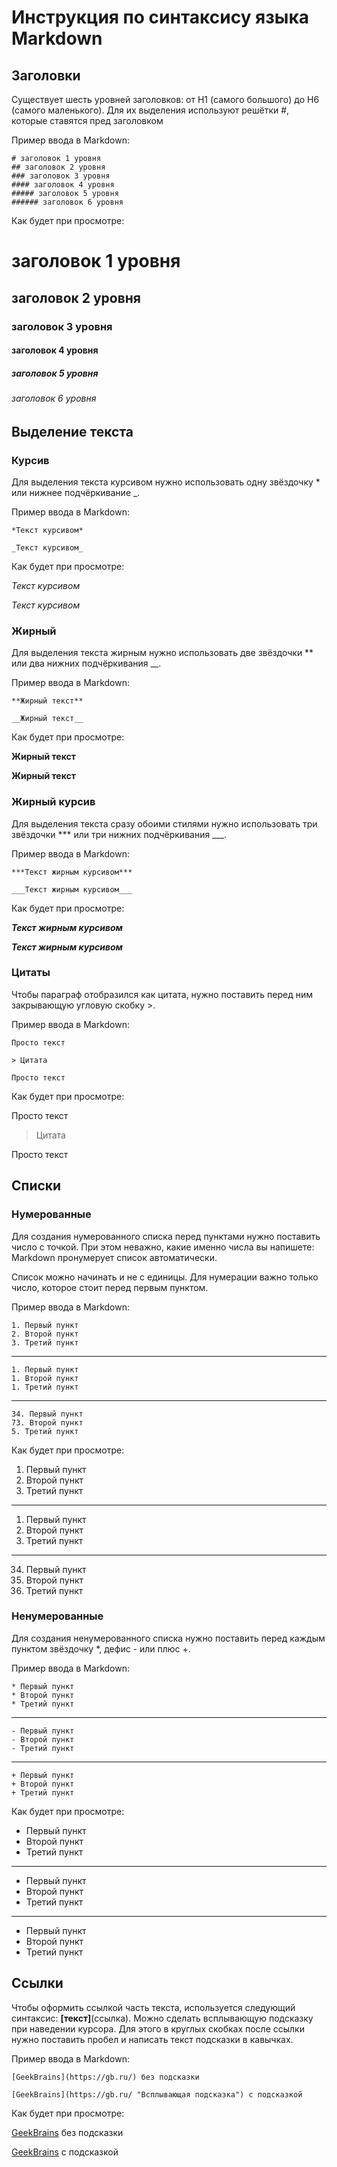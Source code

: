 # Инструкция по синтаксису языка Markdown

## Заголовки

 Существует шесть уровней заголовков: от H1 (самого большого) до H6 (самого маленького). Для их выделения используют решётки #, которые ставятся пред заголовком

Пример ввода в Markdown:

 ```
 # заголовок 1 уровня
 ## заголовок 2 уровня
 ### заголовок 3 уровня
 #### заголовок 4 уровня
 ##### заголовок 5 уровня
 ###### заголовок 6 уровня
 ```

Как будет при просмотре:

# заголовок 1 уровня
 ## заголовок 2 уровня
 ### заголовок 3 уровня
 #### заголовок 4 уровня
 ##### заголовок 5 уровня
 ###### заголовок 6 уровня

## Выделение текста

### Курсив 

Для выделения текста курсивом нужно использовать одну звёздочку * или нижнее подчёркивание _.

Пример ввода в Markdown:

 ```
 *Текст курсивом*

_Текст курсивом_
 ```

Как будет при просмотре:

*Текст курсивом*

_Текст курсивом_

### Жирный  

Для выделения текста жирным нужно использовать две звёздочки ** или два нижних подчёркивания __.

Пример ввода в Markdown:

 ```
 **Жирный текст**

__Жирный текст__
 ```

Как будет при просмотре:

**Жирный текст**

__Жирный текст__

### Жирный курсив

Для выделения текста сразу обоими стилями нужно использовать три звёздочки *** или три нижних подчёркивания ___.

Пример ввода в Markdown:

 ```
***Текст жирным курсивом***

___Текст жирным курсивом___
 ```

Как будет при просмотре:

***Текст жирным курсивом***

___Текст жирным курсивом___

### Цитаты

Чтобы параграф отобразился как цитата, нужно поставить перед ним закрывающую угловую скобку >.

Пример ввода в Markdown:

 ```
Просто текст

> Цитата

Просто текст
 ```

Как будет при просмотре:

Просто текст

> Цитата

Просто текст

## Списки

### Нумерованные 

Для создания нумерованного списка перед пунктами нужно поставить число с точкой. При этом неважно, какие именно числа вы напишете: Markdown пронумерует список автоматически. 

Список можно начинать и не с единицы. Для нумерации важно только число, которое стоит перед первым пунктом.

Пример ввода в Markdown:

 ```
1. Первый пункт
2. Второй пункт
3. Третий пункт
 ```
 ---
 ```
1. Первый пункт
1. Второй пункт
1. Третий пункт
 ```
 ---
 ```
34. Первый пункт
73. Второй пункт
5. Третий пункт
 ```

Как будет при просмотре:

1. Первый пункт
2. Второй пункт
3. Третий пункт

---
1. Первый пункт
1. Второй пункт
1. Третий пункт

---
34. Первый пункт
73. Второй пункт
5. Третий пункт


### Ненумерованные  

Для создания ненумерованного списка нужно поставить перед каждым пунктом звёздочку *, дефис - или плюс +.

Пример ввода в Markdown:

 ```
* Первый пункт
* Второй пункт
* Третий пункт
 ```
 ---
 ```
- Первый пункт
- Второй пункт
- Третий пункт
 ```
 ---
 ```
+ Первый пункт
+ Второй пункт
+ Третий пункт
 ```

Как будет при просмотре:

* Первый пункт
* Второй пункт
* Третий пункт

---
- Первый пункт
- Второй пункт
- Третий пункт

---
+ Первый пункт
+ Второй пункт
+ Третий пункт


## Ссылки 

Чтобы оформить ссылкой часть текста, используется следующий синтаксис: **[текст]**(ссылка). Можно сделать всплывающую подсказку при наведении курсора. Для этого в круглых скобках после ссылки нужно поставить пробел и написать текст подсказки в кавычках.

Пример ввода в Markdown:

 ```
[GeekBrains](https://gb.ru/) без подсказки

[GeekBrains](https://gb.ru/ "Всплывающая подсказка") с подсказкой
```

Как будет при просмотре:

[GeekBrains](https://gb.ru/) без подсказки

[GeekBrains](https://gb.ru/ "Всплывающая подсказка") с подсказкой